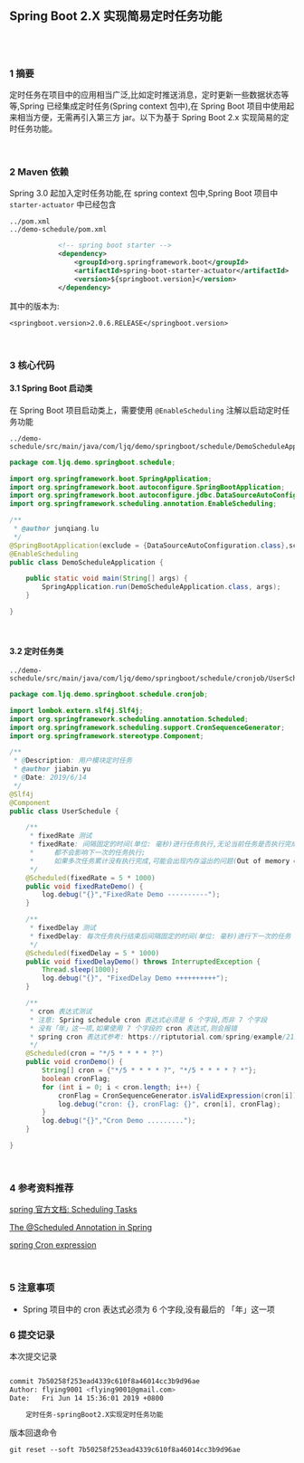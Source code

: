 ## Spring Boot 2.X 实现简易定时任务功能  


​    
​    

### 1 摘要  

定时任务在项目中的应用相当广泛,比如定时推送消息，定时更新一些数据状态等等,Spring 已经集成定时任务(Spring context 包中),在 Spring Boot 项目中使用起来相当方便，无需再引入第三方 jar。以下为基于 Spring Boot 2.x 实现简易的定时任务功能。  

​    

### 2 Maven 依赖  

Spring 3.0 起加入定时任务功能,在 spring context 包中,Spring Boot 项目中 `starter-actuator` 中已经包含  

```
../pom.xml
../demo-schedule/pom.xml
```

```xml
            <!-- spring boot starter -->
            <dependency>
                <groupId>org.springframework.boot</groupId>
                <artifactId>spring-boot-starter-actuator</artifactId>
                <version>${springboot.version}</version>
            </dependency>
```

其中的版本为:  

```
<springboot.version>2.0.6.RELEASE</springboot.version>
```

​    

### 3 核心代码  

#### 3.1 Spring Boot 启动类  

在 Spring Boot 项目启动类上，需要使用 `@EnableScheduling` 注解以启动定时任务功能  

```
../demo-schedule/src/main/java/com/ljq/demo/springboot/schedule/DemoScheduleApplication.java
```

```java
package com.ljq.demo.springboot.schedule;

import org.springframework.boot.SpringApplication;
import org.springframework.boot.autoconfigure.SpringBootApplication;
import org.springframework.boot.autoconfigure.jdbc.DataSourceAutoConfiguration;
import org.springframework.scheduling.annotation.EnableScheduling;

/**
 * @author junqiang.lu
 */
@SpringBootApplication(exclude = {DataSourceAutoConfiguration.class},scanBasePackages = {"com.ljq.demo.springboot.schedule"})
@EnableScheduling
public class DemoScheduleApplication {

    public static void main(String[] args) {
        SpringApplication.run(DemoScheduleApplication.class, args);
    }

}
```

​    

#### 3.2 定时任务类  

```
../demo-schedule/src/main/java/com/ljq/demo/springboot/schedule/cronjob/UserSchedule.java
```

```java
package com.ljq.demo.springboot.schedule.cronjob;

import lombok.extern.slf4j.Slf4j;
import org.springframework.scheduling.annotation.Scheduled;
import org.springframework.scheduling.support.CronSequenceGenerator;
import org.springframework.stereotype.Component;

/**
 * @Description: 用户模块定时任务
 * @author jiabin.yu
 * @Date: 2019/6/14
 */
@Slf4j
@Component
public class UserSchedule {

    /**
     * fixedRate 测试
     * fixedRate: 间隔固定的时间(单位: 毫秒)进行任务执行,无论当前任务是否执行完成,
     *     都不会影响下一次的任务执行;
     *     如果多次任务累计没有执行完成,可能会出现内存溢出的问题(Out of memory exception)
     */
    @Scheduled(fixedRate = 5 * 1000)
    public void fixedRateDemo() {
        log.debug("{}","FixedRate Demo ----------");
    }

    /**
     * fixedDelay 测试
     * fixedDelay: 每次任务执行结束后间隔固定的时间(单位: 毫秒)进行下一次的任务
     */
    @Scheduled(fixedDelay = 5 * 1000)
    public void fixedDelayDemo() throws InterruptedException {
        Thread.sleep(1000);
        log.debug("{}", "FixedDelay Demo ++++++++++");
    }

    /**
     * cron 表达式测试
     * 注意: Spring schedule cron 表达式必须是 6 个字段,而非 7 个字段
     * 没有「年」这一项,如果使用 7 个字段的 cron 表达式,则会报错
     * spring cron 表达式参考: https://riptutorial.com/spring/example/21209/cron-expression
     */
    @Scheduled(cron = "*/5 * * * * ?")
    public void cronDemo() {
        String[] cron = {"*/5 * * * * ?", "*/5 * * * * ? *"};
        boolean cronFlag;
        for (int i = 0; i < cron.length; i++) {
            cronFlag = CronSequenceGenerator.isValidExpression(cron[i]);
            log.debug("cron: {}, cronFlag: {}", cron[i], cronFlag);
        }
        log.debug("{}","Cron Demo .........");
    }

}
```

​    

### 4 参考资料推荐  

[spring 官方文档: Scheduling Tasks](<https://spring.io/guides/gs/scheduling-tasks/> "<https://spring.io/guides/gs/scheduling-tasks/>")  

[The @Scheduled Annotation in Spring](<https://www.baeldung.com/spring-scheduled-tasks> "<https://www.baeldung.com/spring-scheduled-tasks>")  

[spring Cron expression](<https://riptutorial.com/spring/example/21209/cron-expression> "<https://riptutorial.com/spring/example/21209/cron-expression>")  

​    

### 5 注意事项  

- Spring 项目中的 cron 表达式必须为 6 个字段,没有最后的 「年」这一项  



### 6 提交记录  

本次提交记录  

```bash

commit 7b50258f253ead4339c610f8a46014cc3b9d96ae
Author: flying9001 <flying9001@gmail.com>
Date:   Fri Jun 14 15:36:01 2019 +0800

    定时任务-springBoot2.X实现定时任务功能
```

版本回退命令  

```
git reset --soft 7b50258f253ead4339c610f8a46014cc3b9d96ae
```





